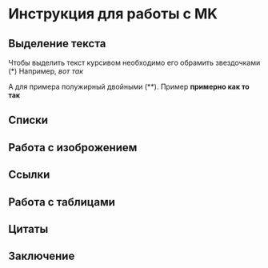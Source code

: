 # Инструкция для работы с MK

## Выделение текста 

Чтобы выделить текст курсивом необходимо его обрамить звездочками (*) Например, *вот так*

А для примера полужирный двойными (**). Пример **примерно как то так**

## Списки

## Работа с изоброжением 

## Ссылки 

## Работа с таблицами 

## Цитаты 

## Заключение